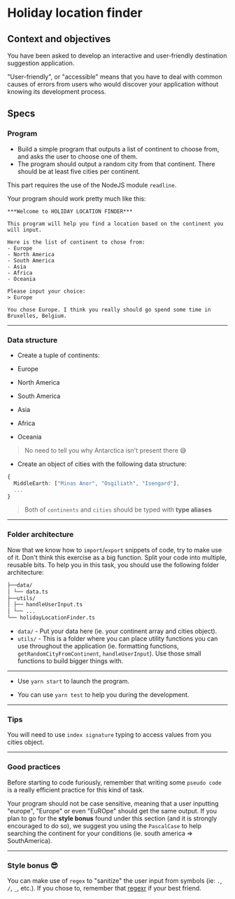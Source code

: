 # Holiday location finder

## Context and objectives

You have been asked to develop an interactive and user-friendly destination suggestion application.

"User-friendly", or "accessible" means that you have to deal with common causes of errors from users who would discover your application without knowing its development process.

## Specs

### Program

- Build a simple program that outputs a list of continent to choose from, and asks the user to choose one of them.
- The program should output a random city from that continent. There should be at least five cities per continent.

This part requires the use of the NodeJS module `readline`.

Your program should work pretty much like this:

```shell
***Welcome to HOLIDAY LOCATION FINDER***

This program will help you find a location based on the continent you will input.

Here is the list of continent to chose from:
- Europe
- North America
- South America
- Asia
- Africa
- Oceania

Please input your choice:
> Europe

You chose Europe. I think you really should go spend some time in Bruxelles, Belgium.
```

---

### Data structure

- Create a tuple of continents:

- Europe
- North America
- South America
- Asia
- Africa
- Oceania

> No need to tell you why Antarctica isn't present there 😅

- Create an object of cities with the following data structure:

```ts
{
  MiddleEarth: ["Minas Anor", "Osgiliath", "Isengard"],
  ...
}
```

> Both of `continents` and `cities` should be typed with **type aliases**

---

### Folder architecture

Now that we know how to `import`/`export` snippets of code, try to make use of it. Don't think this exercise as a big function. Split your code into multiple, reusable bits. To help you in this task, you should use the following folder architecture:

```md
├──data/
│ └── data.ts
├──utils/
│ ├── handleUserInput.ts
│ └── ...
└── holidayLocationFinder.ts
```

- `data/` - Put your data here (ie. your continent array and cities object).
- `utils/` - This is a folder where you can place utility functions you can use throughout the application (ie. formatting functions, `getRandomCityFromContinent`, `handleUserInput`). Use those small functions to build bigger things with.

---

- Use `yarn start` to launch the program.

- You can use `yarn test` to help you during the development.

---

### Tips

You will need to use `index signature` typing to access values from you cities object.

---

### Good practices

Before starting to code furiously, remember that writing some `pseudo code` is a really efficient practice for this kind of task.

Your program should not be case sensitive, meaning that a user inputting "europe", "Europe" or even "EuROpe" should get the same output. If you plan to go for the **style bonus** found under this section (and it is strongly encouraged to do so), we suggest you using the `PascalCase` to help searching the continent for your conditions (ie. south america => SouthAmerica).

---

### Style bonus 😎

You can make use of `regex` to "sanitize" the user input from symbols (ie: `.`, `/`, `_`, etc.). If you chose to, remember that [regexr](https://regexr.com/) if your best friend.
